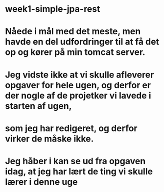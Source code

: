 # week1-simple-jpa-rest

# Nåede i mål med det meste, men havde en del udfordringer til at få det op og kører på min tomcat server. 
# Jeg vidste ikke at vi skulle afleverer opgaver for hele ugen, og derfor er der nogle af de projetker vi lavede i starten af ugen,
# som jeg har redigeret, og derfor virker de måske ikke. 
# Jeg håber i kan se ud fra opgaven idag, at jeg har lært de ting vi skulle lærer i denne uge
